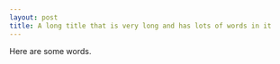```yaml
---
layout: post
title: A long title that is very long and has lots of words in it
---
```


Here are some words.
